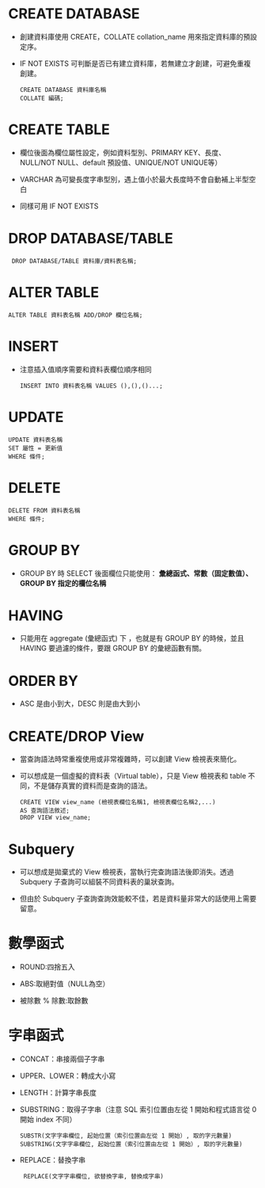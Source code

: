 # CREATE DATABASE

* 創建資料庫使用 CREATE，COLLATE collation_name 用來指定資料庫的預設定序。

* IF NOT EXISTS 可判斷是否已有建立資料庫，若無建立才創建，可避免重複創建。

      CREATE DATABASE 資料庫名稱 
      COLLATE 編碼;
    
# CREATE TABLE

* 欄位後面為欄位屬性設定，例如資料型別、PRIMARY KEY、長度、 NULL/NOT NULL、default 預設值、UNIQUE/NOT UNIQUE等）

* VARCHAR 為可變長度字串型別，遇上值小於最大長度時不會自動補上半型空白

* 同樣可用 IF NOT EXISTS 

# DROP DATABASE/TABLE 

     DROP DATABASE/TABLE 資料庫/資料表名稱;
     
# ALTER TABLE

    ALTER TABLE 資料表名稱 ADD/DROP 欄位名稱;

# INSERT

* 注意插入值順序需要和資料表欄位順序相同

      INSERT INTO 資料表名稱 VALUES (),(),()...; 
    
# UPDATE 
 
    UPDATE 資料表名稱
    SET 屬性 = 更新值
    WHERE 條件;
    
# DELETE 

    DELETE FROM 資料表名稱
    WHERE 條件;
    
# GROUP BY

* GROUP BY 時 SELECT 後面欄位只能使用： **彙總函式、常數（固定數值）、GROUP BY 指定的欄位名稱**
    
# HAVING

* 只能用在 aggregate (彙總函式) 下 ，也就是有 GROUP BY 的時候，並且 HAVING 要過濾的條件，要跟 GROUP BY 的彙總函數有關。

# ORDER BY 

* ASC 是由小到大，DESC 則是由大到小

# CREATE/DROP View

* 當查詢語法時常重複使用或非常複雜時，可以創建 View 檢視表來簡化。

* 可以想成是一個虛擬的資料表（Virtual table），只是 View 檢視表和 table 不同，不是儲存真實的資料而是查詢的語法。

      CREATE VIEW view_name (檢視表欄位名稱1, 檢視表欄位名稱2,...)
      AS 查詢語法敘述;      
      DROP VIEW view_name;
      
# Subquery 

* 可以想成是拋棄式的 View 檢視表，當執行完查詢語法後即消失。透過 Subquery 子查詢可以組裝不同資料表的巢狀查詢。

* 但由於 Subquery 子查詢查詢效能較不佳，若是資料量非常大的話使用上需要留意。

# 數學函式

* ROUND:四捨五入

* ABS:取絕對值（NULL為空）

* 被除數 % 除數:取餘數

# 字串函式

* CONCAT：串接兩個子字串

* UPPER、LOWER：轉成大小寫

* LENGTH：計算字串長度

* SUBSTRING：取得子字串（注意 SQL 索引位置由左從 1 開始和程式語言從 0 開始 index 不同）

      SUBSTR(文字字串欄位, 起始位置（索引位置由左從 1 開始）, 取的字元數量)
      SUBSTRING(文字字串欄位, 起始位置（索引位置由左從 1 開始）, 取的字元數量)

* REPLACE：替換字串

       REPLACE(文字字串欄位, 欲替換字串, 替換成字串)
       
       
